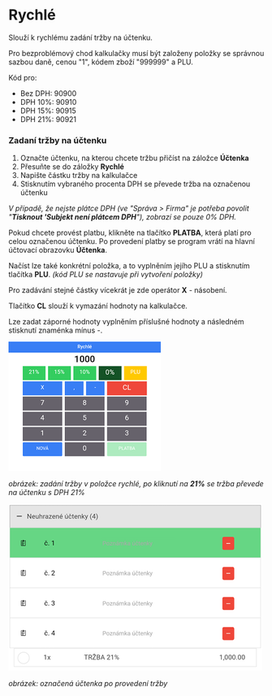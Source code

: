 # Rychlé

Slouží k rychlému zadání tržby na účtenku.

Pro bezproblémový chod kalkulačky musí být založeny položky se správnou sazbou daně, cenou "1", kódem zboží "999999" a PLU.

Kód pro:

* Bez DPH: 90900
* DPH 10%: 90910 
* DPH 15%: 90915
* DPH 21%: 90921

### Zadaní tržby na účtenku

1. Označte účtenku, na kterou chcete tržbu přičíst na záložce **Účtenka**
2. Přesuňte se do záložky **Rychlé** 
3. Napište částku tržby na kalkulačce
4. Stisknutím vybraného procenta DPH se převede tržba na označenou účtenku

_V případě, že nejste plátce DPH \(ve "Správa &gt; Firma" je potřeba povolit "**Tisknout 'Subjekt není plátcem DPH**"\), zobrazí se pouze 0% DPH._

Pokud chcete provést platbu, klikněte na tlačítko **PLATBA**, která platí pro celou označenou účtenku. Po provedení platby se program vrátí na hlavní účtovací obrazovku **Účtenka**.

Načíst lze také konkrétní položka, a to vyplněním jejího PLU a stisknutím tlačítka **PLU**. _\(kód PLU se nastavuje při vytvoření položky\)_

Pro zadávání stejné částky vícekrát je zde operátor **X** - násobení.

Tlačítko **CL** slouží k vymazání hodnoty na kalkulačce.

Lze zadat záporné hodnoty vyplněním příslušné hodnoty a následném stisknutí znaménka mínus -.

![](img/quick_after.png)

_obrázek: zadání tržby v položce rychlé, po kliknutí na **21%** se tržba převede na účtenku s DPH 21%_

![](img/quick_before.png)

_obrázek: označená účtenka po provedení tržby_


